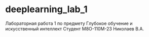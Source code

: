 # deeplearning_lab_1

Лабораторная работа 1 по предмету Глубокое обучение и искусственный интеллект Студент М8О-110М-23 Николаев В.А.